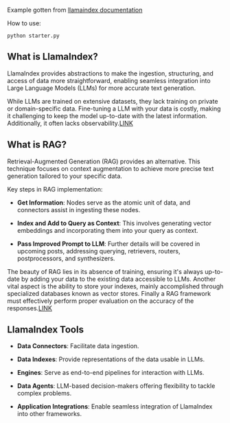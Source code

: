 Example gotten from [llamaindex documentation](https://docs.llamaindex.ai/en/stable/getting_started/starter_example.html)

How to use:
```
python starter.py
```

## What is LlamaIndex?

LlamaIndex provides abstractions to make the ingestion, structuring, and access of data more straightforward, enabling seamless integration into Large Language Models (LLMs) for more accurate text generation.

While LLMs are trained on extensive datasets, they lack training on private or domain-specific data. Fine-tuning a LLM with your data is costly, making it challenging to keep the model up-to-date with the latest information. Additionally, it often lacks observability.[LINK](https://docs.llamaindex.ai/en/stable/getting_started/concepts.html#)

## What is RAG?

Retrieval-Augmented Generation (RAG) provides an alternative. This technique focuses on context augmentation to achieve more precise text generation tailored to your specific data.

Key steps in RAG implementation:

- **Get Information**: Nodes serve as the atomic unit of data, and connectors assist in ingesting these nodes.

- **Index and Add to Query as Context**: This involves generating vector embeddings and incorporating them into your query as context.

- **Pass Improved Prompt to LLM**: Further details will be covered in upcoming posts, addressing querying, retrievers, routers, postprocessors, and synthesizers.

The beauty of RAG lies in its absence of training, ensuring it's always up-to-date by adding your data to the existing data accessible to LLMs. Another vital aspect is the ability to store your indexes, mainly accomplished through specialized databases known as vector stores. Finally a RAG framework must effectively perform proper evaluation on the accuracy of the responses.[LINK](https://docs.llamaindex.ai/en/stable/getting_started/concepts.html)

## LlamaIndex Tools

- **Data Connectors**: Facilitate data ingestion.

- **Data Indexes**: Provide representations of the data usable in LLMs.

- **Engines**: Serve as end-to-end pipelines for interaction with LLMs.

- **Data Agents**: LLM-based decision-makers offering flexibility to tackle complex problems.

- **Application Integrations**: Enable seamless integration of LlamaIndex into other frameworks.

